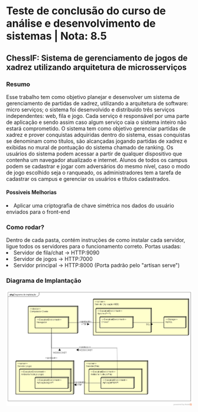 <H1>Teste de conclusão do curso de análise e desenvolvimento de sistemas | Nota: 8.5 </H1>
<H2>ChessIF: Sistema de gerenciamento de jogos de xadrez utilizando arquitetura de microsserviços </H2>
<H3>Resumo</H2>
Esse trabalho tem como objetivo planejar e desenvolver um sistema de gerenciamento de partidas de xadrez, utilizando a arquitetura de software: micro serviços; o sistema foi desenvolvido e distribuído três serviços independentes: web, fila e jogo. Cada serviço é responsável por uma parte de aplicação e sendo assim caso algum serviço caia o sistema inteiro não estará comprometido. O sistema tem como objetivo gerenciar partidas de xadrez e prover conquistas adquiridas dentro do sistema, essas conquistas se denominam como títulos, são alcançadas jogando partidas de xadrez e exibidas no mural de pontuação do sistema chamado de ranking. Os usuários do sistema podem acessar a partir de qualquer dispositivo que contenha um navegador atualizado e internet. Alunos de todos os campus podem se cadastrar e jogar com adversários do mesmo nível, caso o modo de jogo escolhido seja o ranqueado, os administradores tem a tarefa de cadastrar os campus e gerenciar os usuários e títulos cadastrados.

<H4>Possiveis Melhorias</H4>
<li>Aplicar uma criptografia de chave simétrica nos dados do usuário enviados para o front-end</li>

<h3> Como rodar? </h3>
Dentro de cada pasta, contém instruções de como instalar cada servidor, ligue todos os servidores para o funcionamento correto.
Portas usadas:
<li>Servidor de fila/chat -> HTTP:9090 </li>
<li>Servidor de jogos -> HTTP:7000 </li>
<li>Servidor principal -> HTTP:8000 (Porta padrão pelo "artisan serve")</li>


<h3>Diagrama de Implantação</h3>
<img src="https://github.com/Golden-Sheep/chess_if/blob/main/Diagrama%20de%20implanta%C3%A7%C3%A3o.png">
